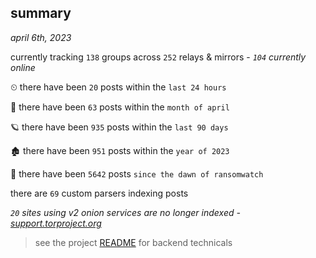 
## summary
_april 6th, 2023_

currently tracking `138` groups across `252` relays & mirrors - _`104` currently online_

⏲ there have been `20` posts within the `last 24 hours`

🦈 there have been `63` posts within the `month of april`

🪐 there have been `935` posts within the `last 90 days`

🏚 there have been `951` posts within the `year of 2023`

🦕 there have been `5642` posts `since the dawn of ransomwatch`

there are `69` custom parsers indexing posts

_`20` sites using v2 onion services are no longer indexed - [support.torproject.org](https://support.torproject.org/onionservices/v2-deprecation/)_

> see the project [README](https://github.com/joshhighet/ransomwatch#ransomwatch--) for backend technicals

